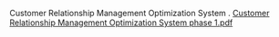 Customer Relationship Management Optimization System  .
[Customer Relationship Management Optimization System phase 1.pdf](https://github.com/user-attachments/files/22356870/Customer.Relationship.Management.Optimization.System.phase.1.pdf)
